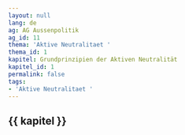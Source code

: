 ```yaml
---
layout: null
lang: de
ag: AG Aussenpolitik
ag_id: 11
thema: 'Aktive Neutralitaet '
thema_id: 1
kapitel: Grundprinzipien der Aktiven Neutralität
kapitel_id: 1
permalink: false
tags:
- 'Aktive Neutralitaet '
---
```


## {{ kapitel }}
